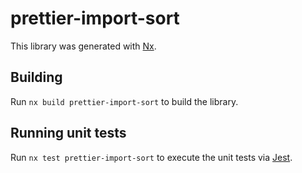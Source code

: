 # prettier-import-sort

This library was generated with [Nx](https://nx.dev).

## Building

Run `nx build prettier-import-sort` to build the library.

## Running unit tests

Run `nx test prettier-import-sort` to execute the unit tests via [Jest](https://jestjs.io).
